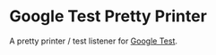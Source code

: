 # Google Test Pretty Printer

A pretty printer / test listener for [Google Test](https://github.com/google/googletest).

